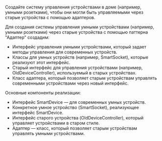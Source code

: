 Создайте систему управления устройствами в доме (например, умными розетками), чтобы они могли быть управляемыми через старые устройства с помощью адаптеров.

Для создания системы управления умными устройствами (например, умными розетками) через старые устройства с помощью паттерна "Адаптер" создадим:

- Интерфейс управления умными устройствами, который задает методы управления для современных устройств.
- Классы для умных устройств (например, SmartSocket), которые реализуют этот интерфейс.
- Старый интерфейс для управления устройствами (например, OldDeviceController), используемый в старых устройствах.
- Класс адаптера, который позволяет старым устройствам управлять современными устройствами через новый интерфейс.


Основные компоненты реализации:

- Интерфейс SmartDevice — для современных умных устройств.
- Конкретное умное устройство (SmartSocket), реализующее интерфейс SmartDevice.
- Интерфейс старого устройства (OldDeviceController), который управляет устройствами в старом стиле.
- Адаптер — класс, который позволяет старым устройствам управлять умными устройствами.